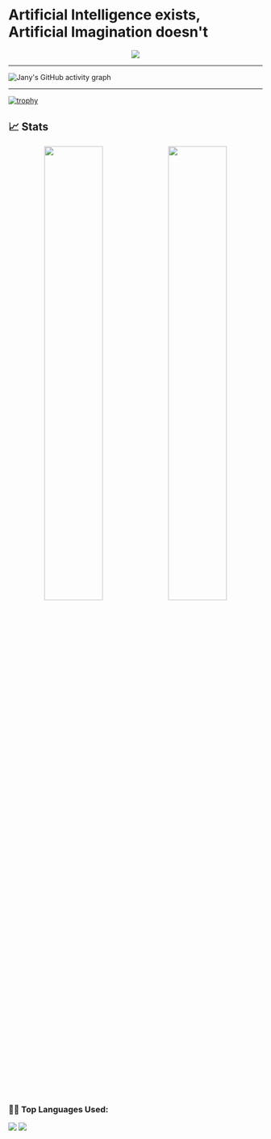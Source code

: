 
# Artificial Intelligence exists, Artificial Imagination doesn't

<p align="center">
	<a href="https://www.linkedin.com/in/rafsan-jany-819817200/" target="_blank">
		<img src="https://img.shields.io/badge/LinkedIn-0077B5?style=for-the-badge&logo=linkedin&logoColor=white" />
	</a>
</p>

---

![Jany's GitHub activity graph](https://activity-graph.herokuapp.com/graph?username=rafsanjany-44&hide_border=true&theme=redical)

---
[![trophy](https://github-profile-trophy.vercel.app/?usernamerafsanjany-44)](https://github.com/rafsanjany-44/github-profile-trophy)

## 📈 Stats

<p align="center">
  <img width="48%" src="https://github-readme-stats.vercel.app/api?username=rafsanjany-44&show_icons=true&hide_border=true&theme=radical" />
  <img width="48%" src="https://github-readme-streak-stats.herokuapp.com/?user=rafsanjany-44&hide_border=true&theme=radical" />
</p>


 <!--   Top Languages Using -->
### 👨‍💻 Top Languages Used:
![](https://github-profile-summary-cards.vercel.app/api/cards/repos-per-language?username=rafsanjany-44&theme=nord_dark)
![](https://github-profile-summary-cards.vercel.app/api/cards/most-commit-language?username=rafsanjany-44&theme=nord_dark)
